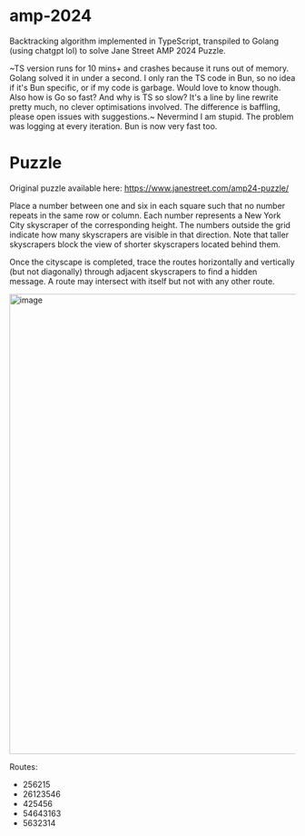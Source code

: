 # amp-2024
Backtracking algorithm implemented in TypeScript, transpiled to Golang (using chatgpt lol) to solve Jane Street AMP 2024 Puzzle.

~TS version runs for 10 mins+ and crashes because it runs out of memory. Golang solved it in under a second.
I only ran the TS code in Bun, so no idea if it's Bun specific, or if my code is garbage. Would love to know though.
Also how is Go so fast? And why is TS so slow? It's a line by line rewrite pretty much, no clever optimisations involved. The difference is baffling, please open issues with suggestions.~
Nevermind I am stupid. The problem was logging at every iteration. Bun is now very fast too.

# Puzzle
Original puzzle available here: https://www.janestreet.com/amp24-puzzle/

Place a number between one and six in each square such that no number repeats in the same row or column. Each number represents a New York City skyscraper of the corresponding height. The numbers outside the grid indicate how many skyscrapers are visible in that direction. Note that taller skyscrapers block the view of shorter skyscrapers located behind them.

Once the cityscape is completed, trace the routes horizontally and vertically (but not diagonally) through adjacent skyscrapers to find a hidden message. A route may intersect with itself but not with any other route.

<img width="810" alt="image" src="https://github.com/d4mr/amp-2024/assets/16459486/a8dba8a6-d1b6-4eed-b057-3a2e52750b5f">

Routes:
- 256215
- 26123546
- 425456
- 54643163
- 5632314
